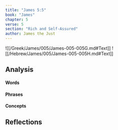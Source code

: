 ```yaml
---
title: "James 5:5"
book: "James"
chapter: 5
verse: 5
section: "Rich and Self-Assured"
author: James the Just
---
```

![[/Greek/James/005/James-005-005G.md#Text]]
![[/Hebrew/James/005/James-005-005H.md#Text]]

## Analysis

#### Words

#### Phrases

#### Concepts

## Reflections
